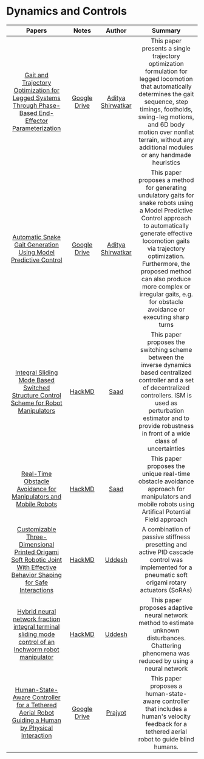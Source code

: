 # Dynamics and Controls

| Papers | Notes | Author | Summary |
|:------:|:-----:|:------:|:-------:|
| [Gait and Trajectory Optimization for Legged Systems Through Phase-Based End-Effector Parameterization](https://www.researchgate.net/publication/322887667_Gait_and_Trajectory_Optimization_for_Legged_Systems_Through_Phase-Based_End-Effector_Parameterization) | [Google Drive](https://drive.google.com/file/d/1UlShnRpJuN-L8Ucpn-yDmlN9Xsj4qDB1/view?usp=sharing) | [Aditya Shirwatkar](https://github.com/aditya-shirwatkar) | This paper presents a single trajectory optimization formulation for legged locomotion that automatically determines the gait sequence, step timings, footholds, swing-leg motions, and 6D body motion over nonflat terrain, without any additional modules or any handmade heuristics|
| [Automatic Snake Gait Generation Using Model Predictive Control](https://arxiv.org/abs/1909.11204) | [Google Drive](https://drive.google.com/file/d/1sJN2Q16ls0ROZqS76qcz3wMYFTGayL6L/view?usp=sharing) | [Aditya Shirwatkar](https://github.com/aditya-shirwatkar) | This paper proposes a method for generating undulatory gaits for snake robots using a Model Predictive Control approach to automatically generate effective locomotion gaits via trajectory optimization. Furthermore, the proposed method can also produce more complex or irregular gaits, e.g. for obstacle avoidance or executing sharp turns |
| [Integral Sliding Mode Based Switched Structure Control Scheme for Robot Manipulators](https://www.researchgate.net/publication/327807849_Integral_Sliding_Mode_Based_Switched_Structure_Control_Scheme_for_Robot_Manipulators) | [HackMD](https://hackmd.io/INtsyouET5Sxv6K6pIUcoQ?view) | [Saad](https://github.com/saad2121) | This paper proposes the switching scheme between the inverse dynamics based centralized controller and a set of decentralized controllers. ISM is used as perturbation estimator and to provide robustness in front of a wide class of uncertainties |
| [Real-Time Obstacle Avoidance for Manipulators and Mobile Robots](https://link.springer.com/chapter/10.1007/978-1-4613-8997-2_29) | [HackMD](https://hackmd.io/m_dwVyo9TnKIZQa5V7QGRQ?view) | [Saad](https://github.com/saad2121) | This paper proposes the unique real-time obstacle avoidance approach for manipulators and mobile robots using Artifical Potential Field approach |
| [Customizable Three-Dimensional Printed Origami Soft Robotic Joint With Effective Behavior Shaping for Safe Interactions](https://ieeexplore.ieee.org/abstract/document/8481372/keywords#keywords) | [HackMD](https://hackmd.io/@kZ5m8OgNSouLVUfdO4Vu3w/SJtDCMGtU) | [Uddesh](https://github.com/uddeshtople) | A combination of passive stiffness presetting and active PID cascade control was implemented for a pneumatic soft origami rotary actuators (SoRAs) |
| [Hybrid neural network fraction integral terminal sliding mode control of an Inchworm robot manipulator](https://www.sciencedirect.com/science/article/abs/pii/S0888327016300449) | [HackMD](https://hackmd.io/@kZ5m8OgNSouLVUfdO4Vu3w/B1Zd2z_58) | [Uddesh](https://github.com/uddeshtople) | This paper proposes adaptive neural network method to estimate unknown disturbances. Chattering phenomena was reduced by using a neural network |
| [Human-State-Aware Controller for a Tethered Aerial Robot Guiding a Human by Physical Interaction](https://ieeexplore.ieee.org/iel7/7083369/9647862/09684670.pdf) | [Google Drive](https://drive.google.com/file/d/1HRahFitBBZo7TQ9W-iPXCPTL8YwzOXzR/view?usp=sharing) | [Prajyot](https://github.com/Arcane-01) | This paper proposes a human-state-aware controller that includes a human's velocity feedback for a tethered aerial robot to guide blind humans. |
